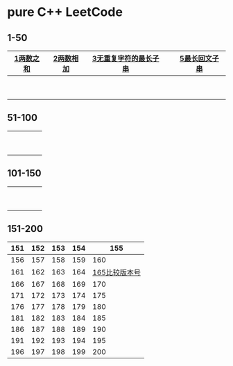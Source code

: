 # pure C++ LeetCode

## 1-50

| [1两数之和](1-50/0001两数之和) | [2两数相加](1-50/0002两数相加) | [3无重复字符的最长子串](1-50/0003无重复字符的最长子串) |      | [5最长回文子串](1-50/0005最长回文子串) |
| :----------------------------: | ------------------------------ | ------------------------------------------------------ | ---- | -------------------------------------- |
|                                |                                |                                                        |      |                                        |
|                                |                                |                                                        |      |                                        |
|                                |                                |                                                        |      |                                        |
|                                |                                |                                                        |      |                                        |
|                                |                                |                                                        |      |                                        |
|                                |                                |                                                        |      |                                        |
|                                |                                |                                                        |      |                                        |
|                                |                                |                                                        |      |                                        |
|                                |                                |                                                        |      |                                        |

## 51-100

|      |      |      |      |      |
| ---- | ---- | ---- | ---- | ---- |
|      |      |      |      |      |
|      |      |      |      |      |
|      |      |      |      |      |
|      |      |      |      |      |
|      |      |      |      |      |
|      |      |      |      |      |
|      |      |      |      |      |
|      |      |      |      |      |
|      |      |      |      |      |

## 101-150

|      |      |      |      |      |
| ---- | ---- | ---- | ---- | ---- |
|      |      |      |      |      |
|      |      |      |      |      |
|      |      |      |      |      |
|      |      |      |      |      |
|      |      |      |      |      |
|      |      |      |      |      |
|      |      |      |      |      |
|      |      |      |      |      |
|      |      |      |      |      |

## 151-200

| 151  | 152  | 153  | 154  | 155                                     |
| ---- | ---- | ---- | ---- | --------------------------------------- |
| 156  | 157  | 158  | 159  | 160                                     |
| 161  | 162  | 163  | 164  | [165比较版本号](151-200/0165比较版本号) |
| 166  | 167  | 168  | 169  | 170                                     |
| 171  | 172  | 173  | 174  | 175                                     |
| 176  | 177  | 178  | 179  | 180                                     |
| 181  | 182  | 183  | 184  | 185                                     |
| 186  | 187  | 188  | 189  | 190                                     |
| 191  | 192  | 193  | 194  | 195                                     |
| 196  | 197  | 198  | 199  | 200                                     |

